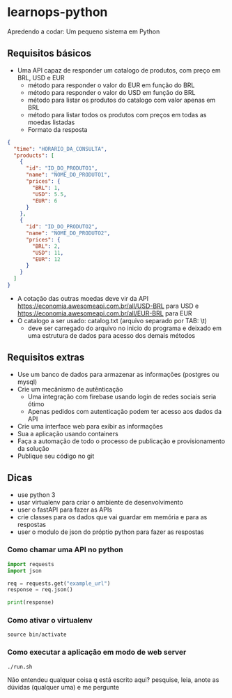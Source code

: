 # learnops-python

Apredendo a codar: Um pequeno sistema em Python

## Requisitos básicos

- Uma API capaz de responder um catalogo de produtos, com preço em BRL, USD e EUR
  - método para responder o valor do EUR em função do BRL
  - método para responder o valor do USD em função do BRL
  - método para listar os produtos do catalogo com valor apenas em BRL
  - método para listar todos os produtos com preços em todas as moedas listadas
  - Formato da resposta

```json
{
  "time": "HORARIO_DA_CONSULTA",
  "products": [
    {
      "id": "ID_DO_PRODUTO1",
      "name": "NOME_DO_PRODUTO1",
      "prices": {
        "BRL": 1,
        "USD": 5.5,
        "EUR": 6
      }
    },
    {
      "id": "ID_DO_PRODUTO2",
      "name": "NOME_DO_PRODUTO2",
      "prices": {
        "BRL": 2,
        "USD": 11,
        "EUR": 12
      }
    }
  ]
}
```

- A cotação das outras moedas deve vir da API https://economia.awesomeapi.com.br/all/USD-BRL para USD e https://economia.awesomeapi.com.br/all/EUR-BRL para EUR
- O catalogo a ser usado: catalog.txt (arquivo separado por TAB: \t)
  - deve ser carregado do arquivo no inicio do programa e deixado em uma estrutura de dados para acesso dos demais métodos

## Requisitos extras

- Use um banco de dados para armazenar as informações (postgres ou mysql)
- Crie um mecânismo de autênticação
  - Uma integração com firebase usando login de redes sociais seria ótimo
  - Apenas pedidos com autenticação podem ter acesso aos dados da API
- Crie uma interface web para exibir as informações
- Sua a aplicação usando containers
- Faça a automação de todo o processo de publicação e provisionamento da solução
- Publique seu código no git

## Dicas

- use python 3
- usar virtualenv para criar o ambiente de desenvolvimento
- user o fastAPI para fazer as APIs
- crie classes para os dados que vai guardar em memória e para as respostas
- user o modulo de json do próptio python para fazer as respostas

### Como chamar uma API no python

```python
import requests
import json

req = requests.get("example_url")
response = req.json()

print(response)
```

### Como ativar o virtualenv

```shell
source bin/activate
```

### Como executar a aplicação em modo de web server

```shell
./run.sh
```

Não entendeu qualquer coisa q está escrito aqui? pesquise, leia, anote as dúvidas (qualquer uma) e me pergunte
